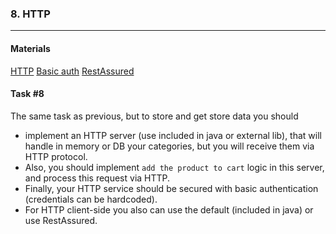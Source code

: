 ### 8. HTTP

----
#### Materials

[HTTP](https://en.wikipedia.org/wiki/Hypertext_Transfer_Protocol)
[Basic auth](https://en.wikipedia.org/wiki/Basic_access_authentication)
[RestAssured](https://rest-assured.io/)
#### Task #8

The same task as previous, but to store and get store data you should 
- implement an HTTP server (use included in java or external lib), that will handle in memory or DB your categories, but you will receive them via HTTP protocol.
- Also, you should implement `add the product to cart` logic in this server, and process this request via HTTP.
- Finally, your HTTP service should be secured with basic authentication  (credentials can be hardcoded).
- For HTTP client-side you also can use the default (included in java) or use RestAssured. 
   
